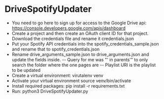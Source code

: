 # DriveSpotifyUpdater

- You need to go here to sign up for access to the Google Drive api: https://console.developers.google.com/apis/dashboard
- Create a project and then create an OAuth client ID for that project. Download the credentials file and rename it credentials.json
- Put your Spotify API credentials into the spotify_credentials_sample.json and rename that to spotify_credentials.json
- Rename drive_arguments_sample.json to drive_arguments.json and update the fields inside.
-- Query for me was "'<Drive Folder ID> in parents'" to only search the folder where the one pages are
-- Playlist URI is the playlist to be updated
- Create a virtual environment: virutalenv venv
- Activate your virtual environment source venv/bin/activate
- Install required packages: pip install -r requirements.txt
- Run: python3 DriveSpotifyUpdater.py
